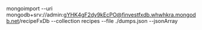 mongoimport --uri mongodb+srv://admin:gYHK4gF2dy9kEcPO@finvestfxdb.whwhkra.mongodb.net/recipeFxDb --collection recipes --file ./dumps.json --jsonArray
